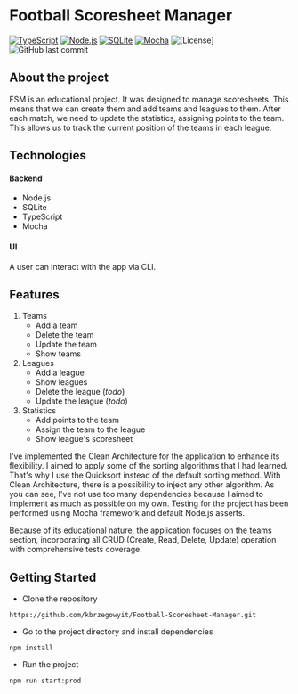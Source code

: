 # Football Scoresheet Manager
[![TypeScript](https://img.shields.io/badge/TypeScript-007ACC?style=for-the-badge&logo=typescript&logoColor=white)](https://www.typescriptlang.org/)
[![Node.js](https://img.shields.io/badge/Node.js-43853D?style=for-the-badge&logo=node.js&logoColor=white)](https://nodejs.org/)
[![SQLite](https://img.shields.io/badge/SQLite-003B57?style=for-the-badge&logo=sqlite&logoColor=white)](https://www.sqlite.org/)
[![Mocha](https://img.shields.io/badge/Mocha-8D6748?style=for-the-badge&logo=mocha&logoColor=white)](https://mochajs.org/)
![[License]](https://badgen.net/github/license/micromatch/micromatch)
![GitHub last commit](https://img.shields.io/github/last-commit/kbrzegowyit/Football-Scoresheet-Manager)

## About the project
FSM is an educational project. It was designed to manage scoresheets.
This means that we can create them and add teams and leagues to them.
After each match, we need to update the statistics, assigning points to the team.
This allows us to track the current position of the teams in each league.

## Technologies
#### Backend
- Node.js
- SQLite
- TypeScript
- Mocha

#### UI
A user can interact with the app via CLI.

## Features
1. Teams
    - Add a team
    - Delete the team
    - Update the team
    - Show teams
2. Leagues
    - Add a league
    - Show leagues
    - Delete the league (*todo*)
    - Update the league (*todo*)
3. Statistics
    - Add points to the team
    - Assign the team to the league
    - Show league's scoresheet

I've implemented the Clean Architecture for the application to enhance its flexibility. I aimed to apply some of the sorting algorithms that I had learned. That's why I use the Quicksort instead of the default sorting method. With Clean Architecture, there is a possibility to inject any other algorithm. As you can see, I've not use too many dependencies because I aimed to implement as much as possible on my own. Testing for the project has been performed using Mocha framework and default Node.js asserts.

Because of its educational nature, the application focuses on the teams section, incorporating all CRUD (Create, Read, Delete, Update) operation with comprehensive tests coverage.


## Getting Started
* Clone the repository
```
https://github.com/kbrzegowyit/Football-Scoresheet-Manager.git
```
* Go to the project directory and install dependencies
```
npm install
```
* Run the project
```
npm run start:prod
```
